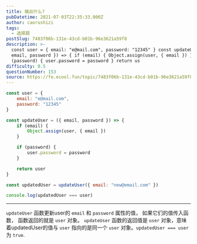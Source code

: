 ```yaml
---
title: 输出什么?
pubDatetime: 2021-07-03T22:35:33.000Z
author: caorushizi
tags:
  - 选择题
postSlug: 7483f06b-131e-43cd-b01b-96e3621a59f8
description: >-
  const user = { email: "e@mail.com", password: "12345" } const updateUser = ({
  email, password }) => { if (email) { Object.assign(user, { email }) } if
  (password) { user.password = password } return us
difficulty: 0.5
questionNumber: 153
source: https://fe.ecool.fun/topic/7483f06b-131e-43cd-b01b-96e3621a59f8
---
```


```javascript
const user = {
	email: "e@mail.com",
	password: "12345"
}

const updateUser = ({ email, password }) => {
	if (email) {
		Object.assign(user, { email })
	}

	if (password) {
		user.password = password
	}

	return user
}

const updatedUser = updateUser({ email: "new@email.com" })

console.log(updatedUser === user)
```

---

 `updateUser` 函数更新user的 `email` 和 `password` 属性的值， 如果它们的值传入函数， 函数返回的就是 `user` 对象。 `updateUser` 函数的返回值是 `user` 对象，意味着updatedUser的值与 `user` 指向的是同一个 `user` 对象。`updatedUser === user` 为 `true`.
